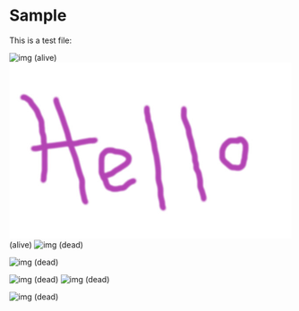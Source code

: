# Sample

This is a test file:

![img](%%BASE_URL%%/hello.jpg) (alive)
![img](hello.jpg) (alive)
![img](goodbye.jpg) (dead)

<!-- markdown-link-check-disable -->
![img](goodbye.jpg) (dead)
<!-- markdown-link-check-enable -->
<!-- markdown-link-check-disable-next-line -->
![img](goodbye.jpg) (dead)
![img](goodbye.jpg) (dead) <!-- markdown-link-check-disable-line -->
<!-- markdown-link-check-disable -->
![img](goodbye.jpg) (dead)

